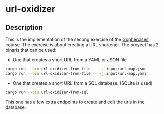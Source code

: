 # url-oxidizer
## Description
This is the implementation of the secong exercise of the [Gophercises](https://gophercises.com/) course.
The exercise is about creating a URL shortener. The proyect has 2 binaris that can be used:

- One that creates a short URL from a YAML or JSON file.
```bash
cargo run --bin url-oxidizer-from-file -- -j input/url-map.json
cargo run --bin url-oxidizer-from-file -- -j input/url-map.yaml
```

- One that creates a short URL from a SQL database. (SQLite is used)
```bash
cargo run --bin url-oxidizer-from-sql
```
This one has a few extra endpoints to create and edit the urls in the database.

